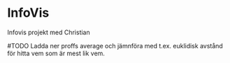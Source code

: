 # InfoVis
Infovis projekt med Christian

#TODO
Ladda ner proffs average och jämnföra med t.ex. euklidisk avstånd för hitta vem som är mest lik vem.